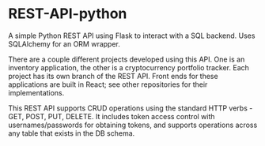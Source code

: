 # REST-API-python
 A simple Python REST API using Flask to interact with a SQL backend.  Uses SQLAlchemy for an ORM wrapper.

There are a couple different projects developed using this API.  One is an inventory application, the other is a cryptocurrency portfolio tracker.  Each project has its own branch of the REST API.  Front ends for these applications are built in React; see other repositories for their implementations.

This REST API supports CRUD operations using the standard HTTP verbs - GET, POST, PUT, DELETE.  It includes token access control with usernames/passwords for obtaining tokens, and supports operations across any table that exists in the DB schema.
